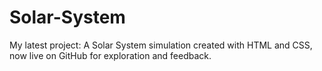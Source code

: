 # Solar-System
My latest project: A Solar System simulation created with HTML and CSS, now live on GitHub for exploration and feedback.

